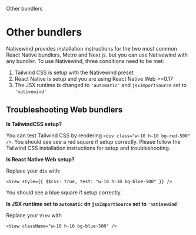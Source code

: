 Other bundlers

# Other bundlers

Nativewind provides installation instructions for the two most common React Native bundlers, Metro and Next.js. but you can use Nativewind with any bundler. To use Nativewind, three conditions need to be met:

1. Tailwind CSS is setup with the Nativewind preset
2. React Native is setup and you are using React Native Web >=0.17
3. The JSX runtime is changed to `'automatic'` and `jsxImportSource` set to `'nativewind'`

## Troubleshooting Web bundlers

**Is TailwindCSS setup?**

You can test Tailwind CSS by rendering `<div class="w-10 h-10 bg-red-500" />`. You should see see a red square if setup correctly. Please follow the Tailwind CSS installation instructions for setup and troubleshooting.

**Is React Native Web setup?**

Replace your `div` with:

```
<View style={{ $$css: true, test: "w-10 h-10 bg-blue-500" }} />
```

You should see a blue square if setup correctly.

**Is JSX runtime set to `automatic` dn `jsxImportSource` set to `'nativewind'`**

Replace your `View` with

```
<View className="w-10 h-10 bg-blue-500" />
```
